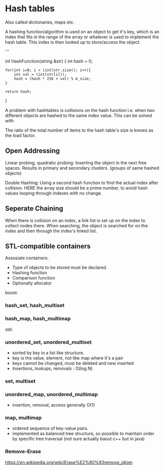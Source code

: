 # Hash tables

Also called dictionaries, maps etc.

A hashing function/algorithm is used on an object to get it's key, which is
an index that fits in the range of the array or whatever is used to implement
the hash table. This index is then looked up to store/access the object.

'''

int HashFunction(string &str)
{
    int hash = 0;

    for(int i=0; i < (int)str.size(); i++){
        int val = (int(str[i]));
        hash = (hash * 256 + val) % m_size;
    }

    return hash;
}

A problem with hashtables is collisions on the hash function i.e. when two different objects are hashed to the same index value. This can be solved with

The ratio of the total number of items to the hash table's size is knows as the load factor.

## Open Addressing
Linear probing, quadratic probing:
Inserting the object in the next free spaces. Results in primary and secondary clusters. (groups of same hashed objects)

Double Hashing:
Using a second hash function to find the actual index after collision.
HERE the array size should be a prime number, to avoid hash values looping
through indexes with no change.

## Seperate Chaining

When there is collision on an index, a link list is set up on the index to
collect nodes there. When searching, the object is searched for on the index and then through the index's linked list.

## STL-compatible containers

Assosiate containers. 
- Type of objects to be stored must be declared.
- Hashing function
- Comparison function
- Optionally allocator

boost:

### hash_set, hash_multiset

### hash_map, hash_multimap

std:

### unordered_set, unordered_multiset
- sorted by key in a list like structure.
- key is the value, element, not like map where it's a pair
- keys cannot be changed, must be deleted and new inserted
- Insertions, lookups, removals : O(log N)
### set, multiset

### unordered_map, unordered_multimap
- insertion, removal, access generally O(1)

### map, multimap
- ordered sequence of key-value pairs.
- implemented as balanced tree structure, so possible to maintain order by specific tree traversal (not sure actually baout c++ but in java)

### Remove-Erase
https://en.wikipedia.org/wiki/Erase%E2%80%93remove_idiom

